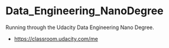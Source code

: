 # Data_Engineering_NanoDegree

Running through the Udacity Data Engineering Nano Degree. 

* https://classroom.udacity.com/me
